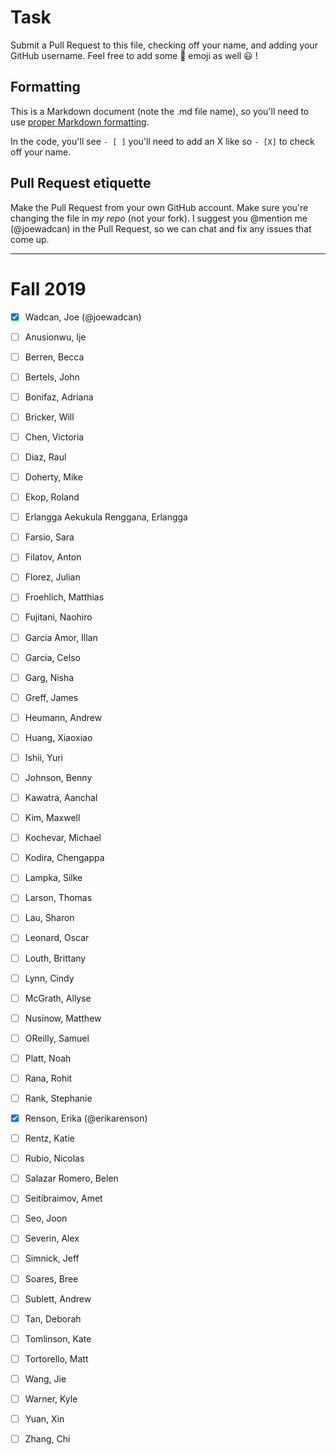 # Task
Submit a Pull Request to this file, checking off your name, and adding your GitHub username. Feel free to add some :rocket: emoji as well :smiley: ! 

## Formatting
This is a Markdown document (note the .md file name), so you'll need to use [proper Markdown formatting](https://help.github.com/articles/basic-writing-and-formatting-syntax/#task-lists). 

In the code, you'll see `- [ ]` you'll need to add an X like so `- [X]` to check off your name.

## Pull Request etiquette
Make the Pull Request from your own GitHub account. Make sure you're changing the file in _my repo_ (not your fork). I suggest you @mention me (@joewadcan) in the Pull Request, so we can chat and fix any issues that come up. 


------------

# Fall 2019

- [X] Wadcan, Joe (@joewadcan)

- [ ] Anusionwu, Ije

- [ ] Berren, Becca

- [ ] Bertels, John

- [ ] Bonifaz, Adriana

- [ ] Bricker, Will

- [ ] Chen, Victoria

- [ ] Diaz, Raul

- [ ] Doherty, Mike

- [ ] Ekop, Roland

- [ ] Erlangga Aekukula Renggana, Erlangga

- [ ] Farsio, Sara

- [ ] Filatov, Anton

- [ ] Florez, Julian

- [ ] Froehlich, Matthias

- [ ] Fujitani, Naohiro

- [ ] Garcia Amor, Illan

- [ ] Garcia, Celso

- [ ] Garg, Nisha

- [ ] Greff, James

- [ ] Heumann, Andrew

- [ ] Huang, Xiaoxiao

- [ ] Ishii, Yuri

- [ ] Johnson, Benny

- [ ] Kawatra, Aanchal

- [ ] Kim, Maxwell

- [ ] Kochevar, Michael

- [ ] Kodira, Chengappa

- [ ] Lampka, Silke

- [ ] Larson, Thomas

- [ ] Lau, Sharon

- [ ] Leonard, Oscar

- [ ] Louth, Brittany

- [ ] Lynn, Cindy

- [ ] McGrath, Allyse

- [ ] Nusinow, Matthew

- [ ] OReilly, Samuel

- [ ] Platt, Noah

- [ ] Rana, Rohit

- [ ] Rank, Stephanie

- [X] Renson, Erika (@erikarenson)

- [ ] Rentz, Katie

- [ ] Rubio, Nicolas

- [ ] Salazar Romero, Belen

- [ ] Seitibraimov, Amet

- [ ] Seo, Joon

- [ ] Severin, Alex

- [ ] Simnick, Jeff

- [ ] Soares, Bree

- [ ] Sublett, Andrew

- [ ] Tan, Deborah

- [ ] Tomlinson, Kate

- [ ] Tortorello, Matt

- [ ] Wang, Jie

- [ ] Warner, Kyle

- [ ] Yuan, Xin

- [ ] Zhang, Chi
